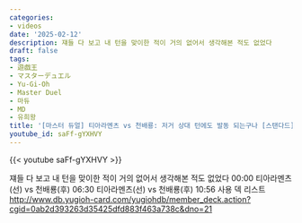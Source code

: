 ```yaml
---
categories:
- videos
date: '2025-02-12'
description: 쟤들 다 보고 내 턴을 맞이한 적이 거의 없어서 생각해본 적도 없었다
draft: false
tags:
- 遊戯王
- マスターデュエル
- Yu-Gi-Oh
- Master Duel
- 마듀
- MD
- 유희왕
title: '[마스터 듀얼] 티아라멘츠 vs 천배룡: 저거 상대 턴에도 발동 되는구나 [스탠다드]'
youtube_id: saFf-gYXHVY
---
```



{{< youtube saFf-gYXHVY >}}

쟤들 다 보고 내 턴을 맞이한 적이 거의 없어서 생각해본 적도 없었다
00:00 티아라멘츠(선) vs 천배룡(후)
06:30 티아라멘츠(선) vs 천배룡(후)
10:56 사용 덱 리스트
http://www.db.yugioh-card.com/yugiohdb/member_deck.action?cgid=0ab2d393263d35425dfd883f463a738c&dno=21